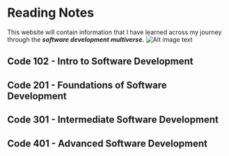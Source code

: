 # Reading Notes

This website will contain information that I have learned across my journey through the ***software development multiverse.***
![Alt image text](https://picsum.photos/200)

## Code 102 - Intro to Software Development

## Code 201 - Foundations of Software Development

## Code 301 - Intermediate Software Development

## Code 401 - Advanced Software Development
